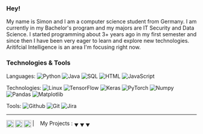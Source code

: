 ### Hey!

My name is Simon and I am a computer science student from Germany. I am currently in my Bachelor's program and my majors are IT Security and Data Science. I started programming about 3+ years ago in my first semester and since then I have been very eager to learn and explore new technologies. Aritifcial Intelligence is an area I'm focusing right now. 

### Technologies & Tools

Languages: 
![Python](https://img.shields.io/badge/-Python-000?&logo=Python)
![Java](https://img.shields.io/badge/-Java-000?&logo=Java)
![SQL](https://img.shields.io/badge/-SQL-000?&logo=MySQL)
![HTML](https://img.shields.io/badge/-HTML-000?&logo=HTML)
![JavaScript](https://img.shields.io/badge/-JavaScript-000?&logo=JavaScript)


Technologies:
![Linux](https://img.shields.io/badge/-Linux-000?&logo=Linux)
![TensorFlow](https://img.shields.io/badge/-TensorFlow-000?&logo=TensorFlow)
![Keras](https://img.shields.io/badge/-Keras-000?&logo=Keras)
![PyTorch](https://img.shields.io/badge/-PyTorch-000?&logo=PyTorch)
![Numpy](https://img.shields.io/badge/-Numpy-000?&logo=Numpy)
![Pandas](https://img.shields.io/badge/-Pandas-000?&logo=Pandas)
![Matplotlib](https://img.shields.io/badge/-Matplotlib-000?&logo=Matplotlib)

Tools:
![Github](https://img.shields.io/badge/-Github-000?&logo=Github)
![Git](https://img.shields.io/badge/-Git-000?&logo=Git)
![Jira](https://img.shields.io/badge/-Jira-000?&logo=Jira)


----
<a href="https://www.linkedin.com/in/simon-kerner-151187212/">
  <img align="left" alt="Stefanie's LinkedIn" width="20px" src="https://simpleicons.now.sh/linkedin/495f7e" />
</a>
<a href="https://www.instagram.com/simonkerner_/">
  <img align="left" alt="Simons's Instagram" width="20px" src="https://simpleicons.now.sh/instagram/495f7e" />
</a>
<a href="https://www.goodreads.com/user/show/161866306-simon-kerner">
  <img align="left" alt="Simons's GoodRead" width="20px" src="https://simpleicons.vercel.app/goodreads/495f7e" />
</a>

|&nbsp;&nbsp;&nbsp; My Projects : <sub>&#9660; &#9660; &#9660;</sub>


<!--
**SimonKerner/SimonKerner** is a ✨ _special_ ✨ repository because its `README.md` (this file) appears on your GitHub profile.

Here are some ideas to get you started:

- 🔭 I’m currently working on ...
- 🌱 I’m currently learning ...
- 👯 I’m looking to collaborate on ...
- 🤔 I’m looking for help with ...
- 💬 Ask me about ...
- 📫 How to reach me: ...
- 😄 Pronouns: ...
- ⚡ Fun fact: ...
-->
